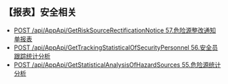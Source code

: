 ## 【报表】安全相关

- [POST /api/AppApi/GetRiskSourceRectificationNotice 57.危险源整改通知单报表](Safework/GetRiskSourceRectificationNotice.md)
- [POST /api/AppApi/GetTrackingStatisticalOfSecurityPersonnel 56.安全员跟踪统计分析](Safework/GetTrackingStatisticalOfSecurityPersonnel.md)
- [POST /api/AppApi/GetStatisticalAnalysisOfHazardSources 55.危险源统计分析](Safework/GetStatisticalAnalysisOfHazardSources.md)
